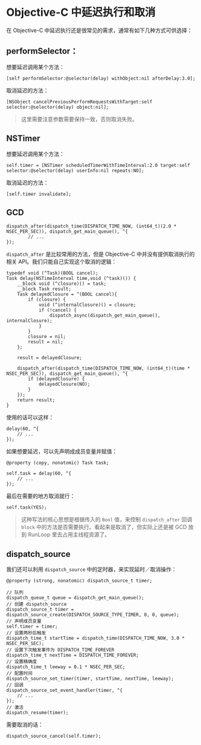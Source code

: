 # Objective-C 中延迟执行和取消  


在 Objective-C 中延迟执行还是很常见的需求，通常有如下几种方式可供选择：

## performSelector：

想要延迟调用某个方法：

```objc
[self performSelector:@selector(delay) withObject:nil afterDelay:3.0];
```

取消延迟的方法：

```objc
[NSObject cancelPreviousPerformRequestsWithTarget:self selector:@selector(delay) object:nil];
```
> 这里需要注意参数需要保持一致，否则取消失败。

## NSTimer

想要延迟调用某个方法：

```objc
self.timer = [NSTimer scheduledTimerWithTimeInterval:2.0 target:self selector:@selector(delay) userInfo:nil repeats:NO];
```

取消延迟的方法：

```objc
[self.timer invalidate];
```

## GCD

```objc
dispatch_after(dispatch_time(DISPATCH_TIME_NOW, (int64_t)(2.0 * NSEC_PER_SEC)), dispatch_get_main_queue(), ^{
        // ...
});
```

`dispatch_after` 是比较常用的方法，但是 Objective-C 中并没有提供取消执行的相关 API。我们只能自己实现这个取消的逻辑：

```objc
typedef void (^Task)(BOOL cancel);
Task delay(NSTimeInterval time,void (^task)()) {
    __block void (^closure)() = task;
    __block Task result;
    Task delayedClosure = ^(BOOL cancel){
        if (closure) {
            void (^internalClosure)() = closure;
            if (!cancel) {
                dispatch_async(dispatch_get_main_queue(), internalClosure);
            }
        }
        closure = nil;
        result = nil;
    };
    
    result = delayedClosure;
    
    dispatch_after(dispatch_time(DISPATCH_TIME_NOW, (int64_t)(time * NSEC_PER_SEC)), dispatch_get_main_queue(), ^{
        if (delayedClosure) {
            delayedClosure(NO);
        }
    });
    return result;
}
```

使用的话可以这样：

```objc
delay(60, ^{
    // ...
});
```

如果想要延迟，可以先声明成成员变量并赋值：

```objc
@property (copy, nonatomic) Task task;
```
```objc
self.task = delay(60, ^{
    // ...
});
```

最后在需要的地方取消就行：

```objc
self.task(YES);
```

> 这种写法的核心思想是根据传入的 `Bool` 值，来控制 `dispatch_after` 回调 `block` 中的方法是否需要执行。看起来是取消了，但实际上还是被 GCD 放到 RunLoop 里去占用主线程资源了。

## dispatch_source

我们还可以利用 `dispatch_source` 中的定时器，来实现延时／取消操作：

```objc
@property (strong, nonatomic) dispatch_source_t timer;
```
```objc
// 队列
dispatch_queue_t queue = dispatch_get_main_queue();
// 创建 dispatch_source
dispatch_source_t timer = dispatch_source_create(DISPATCH_SOURCE_TYPE_TIMER, 0, 0, queue);
// 声明成员变量
self.timer = timer;
// 设置两秒后触发
dispatch_time_t startTime = dispatch_time(DISPATCH_TIME_NOW, 3.0 * NSEC_PER_SEC);
// 设置下次触发事件为 DISPATCH_TIME_FOREVER
dispatch_time_t nextTime = DISPATCH_TIME_FOREVER;
// 设置精确度
dispatch_time_t leeway = 0.1 * NSEC_PER_SEC;
// 配置时间
dispatch_source_set_timer(timer, startTime, nextTime, leeway);
// 回调
dispatch_source_set_event_handler(timer, ^{
    // ...
});
// 激活
dispatch_resume(timer);
```

需要取消的话：

```objc
dispatch_source_cancel(self.timer);
```


